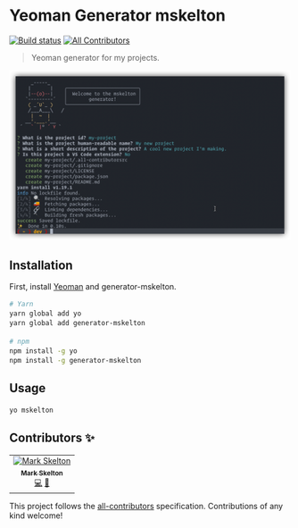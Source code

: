 # Yeoman Generator mskelton

[![Build status](https://github.com/mskelton/generator-mskelton/workflows/Build/badge.svg)](https://github.com/mskelton/generator-mskelton/actions)
[![All Contributors](https://img.shields.io/badge/all_contributors-1-orange.svg)](#contributors)

> Yeoman generator for my projects.

![Screenshot](screenshots/default.png)

## Installation

First, install [Yeoman](http://yeoman.io) and generator-mskelton.

```sh
# Yarn
yarn global add yo
yarn global add generator-mskelton

# npm
npm install -g yo
npm install -g generator-mskelton
```

## Usage

```sh
yo mskelton
```

## Contributors ✨

<!-- ALL-CONTRIBUTORS-LIST:START - Do not remove or modify this section -->
<!-- prettier-ignore-start -->
<!-- markdownlint-disable -->
<table>
  <tr>
    <td align="center"><a href="https://github.com/mskelton"><img src="https://avatars3.githubusercontent.com/u/25914066?v=4" width="100px;" alt="Mark Skelton"/><br /><sub><b>Mark Skelton</b></sub></a><br /><a href="https://github.com/mskelton/generator-mskelton/commits?author=mskelton" title="Code">💻</a> <a href="https://github.com/mskelton/generator-mskelton/commits?author=mskelton" title="Documentation">📖</a></td>
  </tr>
</table>

<!-- markdownlint-enable -->
<!-- prettier-ignore-end -->

<!-- ALL-CONTRIBUTORS-LIST:END -->

This project follows the [all-contributors](https://github.com/all-contributors/all-contributors) specification. Contributions of any kind welcome!
